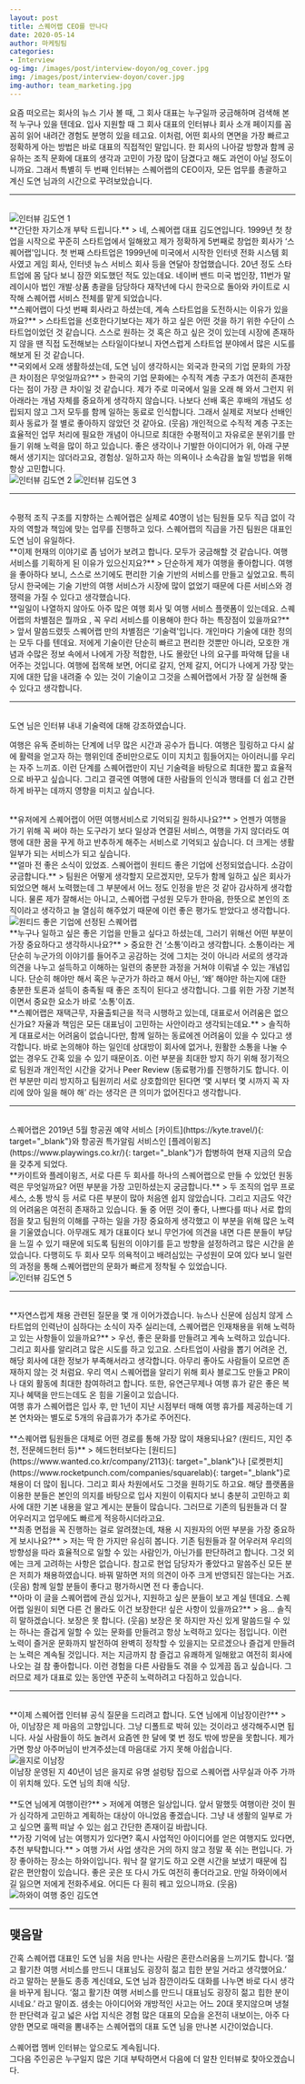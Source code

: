 ```yaml
---
layout: post
title: 스퀘어랩 CEO를 만나다
date: 2020-05-14
author: 마케팅팀
categories: 
- Interview
og-img: /images/post/interview-doyon/og_cover.jpg
img: /images/post/interview-doyon/cover.jpg
img-author: team_marketing.jpg
---
```


요즘 떠오르는 회사의 뉴스 기사 볼 때, 그 회사 대표는 누구일까 궁금해하며 검색해 본 적 누구나 있을 텐데요. 입사 지원할 때 그 회사 대표의 인터뷰나 회사 소개 페이지를 꼼꼼히 읽어 내려간 경험도 분명히 있을 테고요. 이처럼, 어떤 회사의 면면을 가장 빠르고 정확하게 아는 방법은 바로 대표의 직접적인 말입니다. 한 회사의 나아갈 방향과 함께 공유하는 조직 문화에 대표의 생각과 고민이 가장 많이 담겼다고 해도 과언이 아닐 정도이니까요. 그래서 특별히 두 번째 인터뷰는 스퀘어랩의 CEO이자, 모든 업무를 총괄하고 계신 도연 님과의 시간으로 꾸려보았습니다. 

---

<br>
<img src="/images/post/interview-doyon/interview_doyon_1.jpg" alt="인터뷰 김도연 1">

<br>
**간단한 자기소개 부탁 드립니다.**
> 네, 스퀘어랩 대표 김도연입니다. 1999년 첫 창업을 시작으로 꾸준히 스타트업에서 일해왔고 제가 정확하게 5번째로 창업한 회사가 ‘스퀘어랩'입니다. 첫 번째 스타트업은 1999년에 미국에서 시작한 인터넷 전화 시스템 회사였고 게임 회사, 인터넷 뉴스 서비스 회사 등을 연달아 창업했습니다. 20년 정도 스타트업에 몸 담다 보니 잠깐 외도했던 적도 있는데요. 네이버 밴드 미국 법인장, 11번가 말레이시아 법인 개발∙상품 총괄을 담당하다 재작년에 다시 한국으로 돌아와 카이트로 시작해 스퀘어랩 서비스 전체를 맡게 되었습니다.

<br>
**스퀘어랩이 다섯 번째 회사라고 하셨는데, 계속 스타트업을 도전하시는 이유가 있을까요?**
> 스타트업을 선호한다기보다는 제가 하고 싶은 어떤 것을 하기 위한 수단이 스타트업이었던 것 같습니다. 스스로 원하는 것 혹은 하고 싶은 것이 있는데 시장에 존재하지 않을 땐 직접 도전해보는 스타일이다보니 자연스럽게 스타트업 분야에서 많은 시도를 해보게 된 것 같습니다.  

<br>
**국외에서 오래 생활하셨는데, 도연 님이 생각하시는 외국과 한국의 기업 문화의 가장 큰 차이점은 무엇일까요?**
> 한국의 기업 문화에는 수직적 계층 구조가 여전히 존재한다는 점이 가장 큰 차이일 것 같습니다. 제가 주로 미국에서 일을 오래 해 와서 그런지 위아래라는 개념 자체를 중요하게 생각하지 않습니다. 나보다 선배 혹은 후배의 개념도 성립되지 않고 그저 모두를 함께 일하는 동료로 인식합니다. 그래서 실제로 저보다 선배인 회사 동료가 절 별로 좋아하지 않았던 것 같아요. (웃음) 개인적으로 수직적 계층 구조는 효율적인 업무 처리에 필요한 개념이 아니므로 최대한 수평적이고 자유로운 분위기를 만들기 위해 노력을 많이 하고 있습니다. 좋은 생각이나 기발한 아이디어가 위, 아래 구분해서 생기지는 않더라고요, 경험상. 일하고자 하는 의욕이나 소속감을 높일 방법을 위해 항상 고민합니다.

<br>
<div class="column-box">
    <img class="column-image" src="/images/post/interview-doyon/interview_doyon_2.jpg" alt="인터뷰 김도연 2">
    <img class="column-image" src="/images/post/interview-doyon/interview_doyon_3.jpg" alt="인터뷰 김도연 3">
</div>


---
<br>
수평적 조직 구조를 지향하는 스퀘어랩은 실제로 40명이 넘는 팀원들 모두 직급 없이 각자의 역할과 책임에 맞는 업무를 진행하고 있다. 스퀘어랩의 직급을 가진 팀원은 대표인 도연 님이 유일하다.

<br>
**이제 현재의 이야기로 좀 넘어가 보려고 합니다. 모두가 궁금해할 것 같습니다. 여행 서비스를 기획하게 된 이유가 있으신지요?**
> 단순하게 제가 여행을 좋아합니다. 여행을 좋아하다 보니, 스스로 쓰기에도 편리한 기술 기반의 서비스를 만들고 싶었고요. 특히 당시 한국에는 기술 기반의 여행 서비스가 시장에 많이 없었기 때문에 다른 서비스와 경쟁력을 가질 수 있다고 생각했습니다.

<br>
**일일이 나열하지 않아도 아주 많은 여행 회사 및 여행 서비스 플랫폼이 있는데요. 스퀘어랩의 차별점은 뭘까요 , 꼭 우리 서비스를 이용해야 한다 하는 특장점이 있을까요?**
> 앞서 말씀드렸듯 스퀘어랩 만의 차별점은 ‘기술력'입니다. 개인마다 기술에 대한 정의는 모두 다를 텐데요. 저에게 기술이란 단순히 빠르고 편리한 것뿐만 아니라, 모호한 개념과 수많은 정보 속에서 나에게 가장 적합한, 나도 몰랐던 나의 요구를 파악해 답을 내어주는 것입니다. 여행에 접목해 보면, 어디로 갈지, 언제 갈지, 어디가 나에게 가장 맞는지에 대한 답을 내려줄 수 있는 것이 기술이고 그것을 스퀘어랩에서 가장 잘 실현해 줄 수 있다고 생각합니다.

---
<br>
도연 님은 인터뷰 내내 기술력에 대해 강조하였습니다.

<p class="quotes">
<i class="ri-double-quotes-l quote"></i>
여행은 유독 준비하는 단계에 너무 많은 시간과 공수가 듭니다. 여행은 힐링하고 다시 삶에 활력을 얻고자 하는 행위인데 준비만으로도 이미 지치고 힘들어지는 아이러니를 우리는 자주 느끼죠. 이런 단계를 스퀘어랩만이 지닌 기술력을 바탕으로 최대한 짧고 효율적으로 바꾸고 싶습니다. 그리고 결국엔 여행에 대한 사람들의 인식과 행태를 더 쉽고 간편하게 바꾸는 데까지 영향을 미치고 싶습니다.
<i class="ri-double-quotes-r quote"></i>
</p>

<br>
**유저에게 스퀘어랩이 어떤 여행서비스로 기억되길 원하시나요?**
> 언젠가 여행을 가기 위해 꼭 써야 하는 도구라기 보다 일상과 연결된 서비스, 여행을 가지 않더라도 여행에 대한 꿈을 꾸게 하고 반추하게 해주는 서비스로 기억되고 싶습니다. 더 크게는 생활 일부가 되는 서비스가 되고 싶습니다. 

<br>
**얼마 전 좋은 소식이 있었죠. 스퀘어랩이 원티드 좋은 기업에 선정되었습니다. 소감이 궁금합니다.**
> 팀원은 어떻게 생각할지 모르겠지만, 모두가 함께 일하고 싶은 회사가 되었으면 해서 노력했는데 그 부분에서 어느 정도 인정을 받은 것 같아 감사하게 생각합니다. 물론 제가 잘해서는 아니고, 스퀘어랩 구성원 모두가 한마음, 한뜻으로 본인의 조직이라고 생각하고 늘 열심히 해주었기 때문에 이런 좋은 평가도 받았다고 생각합니다. 

<br>
<img src="/images/post/interview-doyon/interview_doyon_4.jpg" alt="원티드 좋은 기업에 선정된 스퀘어랩">

<br>
**누구나 일하고 싶은 좋은 기업을 만들고 싶다고 하셨는데, 그러기 위해선 어떤 부분이 가장 중요하다고 생각하시나요?**
> 중요한 건 ‘소통’이라고 생각합니다. 소통이라는 게 단순히 누군가의 이야기를 들어주고 공감하는 것에 그치는 것이 아니라 서로의 생각과 의견을 나누고 설득하고 이해하는 일련의 충분한 과정을 거쳐야 이뤄낼 수 있는 개념입니다. 단순히 해야만 해서 혹은 누군가가 하라고 해서 아닌, ‘왜’ 해야만 하는지에 대한 충분한 토론과 설득이 충족될 때 좋은 조직이 된다고 생각합니다. 그를 위한 가장 기본적이면서 중요한 요소가 바로 ‘소통'이죠. 

<br>
**스퀘어랩은 재택근무, 자율출퇴근을 적극 시행하고 있는데, 대표로서 어려움은 없으신가요? 자율과 책임은 모든 대표님이 고민하는 사안이라고 생각되는데요.**
> 솔직하게 대표로서는 어려움이 없습니다만, 함께 일하는 동료에겐 어려움이 있을 수 있다고 생각합니다. 바로 논의해야 하는 일인데 상대방이 회사에 없거나, 원활한 소통을 나눌 수 없는 경우도 간혹 있을 수 있기 때문이죠.  이런 부분을 최대한 방지 하기 위해 정기적으로 팀원과 개인적인 시간을 갖거나 Peer Review (동료평가)를  진행하기도 합니다. 이런 부분만 미리 방지하고 팀원끼리 서로 상호합의만 된다면 ‘몇 시부터 몇 시까지 꼭 자리에 앉아 일을 해야 해’ 라는 생각은 큰 의미가 없어진다고 생각합니다. 

---
<br>
스퀘어랩은 2019년 5월 항공권 예약 서비스 [카이트](https://kyte.travel/){: target="_blank"}와 항공권 특가알림 서비스인 [플레이윙즈](https://www.playwings.co.kr/){: target="_blank"}가 합병하여 현재 지금의 모습을 갖추게 되었다. 

<br>
**카이트와 플레이윙즈, 서로 다른 두 회사를 하나의 스퀘어랩으로 만들 수 있었던 원동력은 무엇일까요? 어떤 부분을 가장 고민하셨는지 궁금합니다.**
> 두 조직의 업무 프로세스, 소통 방식 등 서로 다른 부분이 많아 처음엔 쉽지 않았습니다. 그리고 지금도 약간의 어려움은 여전히 존재하고 있습니다. 둘 중 어떤 것이 좋다, 나쁘다를 떠나 서로 합의점을 찾고 팀원의 이해를 구하는 일을 가장 중요하게 생각했고 이 부분을 위해 많은 노력을 기울였습니다. 아무래도 제가 대표이다 보니 무언가에 의견을 내면 다른 분들이 부담을 느낄 수 있기 때문에 되도록 팀원의 이야기를 듣고 방향을 설정하려고 많은 시간을 쏟았습니다. 다행히도 두 회사 모두 의욕적이고 배려심있는 구성원이 모여 있다 보니 일련의 과정을 통해 스퀘어랩만의 문화가 빠르게 정착될 수 있었습니다.  

<br>
<img src="/images/post/interview-doyon/interview_doyon_5.jpg" alt="인터뷰 김도연 5">

---

<br>
**자연스럽게 채용 관련된 질문을 몇 개 이어가겠습니다. 뉴스나 신문에 심심치 않게 스타트업의 인력난이 심하다는 소식이 자주 실리는데, 스퀘어랩은 인재채용을 위해 노력하고 있는 사항들이 있을까요?**
> 우선, 좋은 문화를 만들려고 계속 노력하고 있습니다. 그리고 회사를 알리려고 많은 시도를 하고 있고요. 스타트업이 사람을 뽑기 어려운 건, 해당 회사에 대한 정보가 부족해서라고 생각합니다. 아무리 좋아도 사람들이 모르면 존재하지 않는 것 처럼요. 우리 역시 스퀘어랩을 알리기 위해 회사 블로그도 만들고 PR이나 대외 활동에 최대한 참여하려고 합니다. 또한, 유연근무제나 여행 휴가 같은 좋은 복지나 혜택을 만드는데도 온 힘을 기울이고 있습니다.
<div class="caption"><span>여행 휴가</span> 스퀘어랩은 입사 후, 만 1년이 지난 시점부터 매해 여행 휴가를 제공하는데 기본 연차와는 별도로 5개의 유급휴가가 추가로 주어진다.</div>

<br>
**스퀘어랩 팀원들은 대체로 어떤 경로를 통해 가장 많이 채용되나요? (원티드, 지인 추천, 전문헤드헌터 등)**
> 헤드헌터보다는 [원티드](https://www.wanted.co.kr/company/2113){: target="_blank"}나 [로켓펀치](https://www.rocketpunch.com/companies/squarelab){: target="_blank"}로 채용이 더 많이 됩니다. 그리고 회사 차원에서도 그것을 원하기도 하고요. 해당 플랫폼을 이용한 분들은 본인의 의지를 바탕으로 입사 지원이 이뤄지다 보니 충분히 고민하고 회사에 대한 기본 내용을 알고 계시는 분들이 많습니다. 그러므로 기존의 팀원들과 더 잘 어우러지고 업무에도 빠르게 적응하시더라고요. 

<br>
**최종 면접을 꼭 진행하는 걸로 알려졌는데, 채용 시 지원자의 어떤 부분을 가장 중요하게 보시나요?**
> 저는 딱 한 가지만 유심히 봅니다. 기존 팀원들과 잘 어우러져 우리의 방향성을 따라 효율적으로 일할 수 있는 사람인가, 아닌가를 판단하려고 합니다. 그것 외에는 크게 고려하는 사항은 없습니다. 참고로 현업 담당자가 좋았다고 말씀주신 모든 분은 저희가 채용하였습니다. 바꿔 말하면 저의 의견이 아주 크게 반영되진 않는다는 거죠. (웃음) 함께 일할 분들이 좋다고 평가하시면 전 다 좋습니다.

<br>
**아마 이 글을 스퀘어랩에 관심 있거나, 지원하고 싶은 분들이 보고 계실 텐데요. 스퀘어랩 일원이 되면 다른 건 몰라도 이건 보장한다! 싶은 사항이 있을까요?**
> 음… 솔직히 말하겠습니다. 보장은 못 합니다. (웃음) 보장은 못 하지만 자신 있게 말씀드릴 수 있는 하나는  즐겁게 일할 수 있는 문화를 만들려고 항상 노력하고 있다는 점입니다. 이런 노력이 즐거운 문화까지 발전하여 완벽히 정착할 수 있을지는 모르겠으나 즐겁게 만들려는 노력은 계속될 것입니다. 저는 지금까지 참 즐겁고 유쾌하게 일해왔고 여전히 회사에 나오는 걸 참 좋아합니다. 이런 경험을 다른 사람들도 겪을 수 있게끔 돕고 싶습니다. 그러므로 제가 대표로 있는 동안엔 꾸준히 노력하려고 다짐하고 있습니다. 

---

<br>
**이제 스퀘어랩 인터뷰 공식 질문을 드리려고 합니다. 도연 님에게 이남장이란?**
> 아, 이남장은 제 마음의 고향입니다. 그냥 디폴트로 박혀 있는 것이라고 생각해주시면 됩니다. 사실 사람들이 하도 놀려서 요즘엔 한 달에 몇 번 정도 밖에 방문을 못합니다. 제가 가면 항상 아주머님이 반겨주셨는데 마음대로 가지 못해 아쉽습니다.

<br>
<img src="/images/post/interview-doyon/interview_doyon_6.jpg" alt="을지로 이남장">
<div class="caption"><span>이남장</span> 운영된 지 40년이 넘은 을지로 유명 설렁탕 집으로 스퀘어랩 사무실과 아주 가까이 위치해 있다. 도연 님의 최애 식당.</div>

<br>
**도연 님에게 여행이란?**
> 저에게 여행은 일상입니다. 앞서 말했듯 여행이란 것이 뭔가 심각하게 고민하고 계획하는 대상이 아니었음 좋겠습니다. 그냥 내 생활의 일부로 가고 싶으면 훌쩍 떠날 수 있는 쉽고 간단한 존재이길 바랍니다.

<br>
**가장 기억에 남는 여행지가 있다면? 혹시 사업적인 아이디어를 얻은 여행지도 있다면, 추천 부탁합니다.**
> 여행 가서 사업 생각은 거의 하지 않고 정말 푹 쉬는 편입니다. 가장 좋아하는 장소는 하와이입니다. 워낙 잘 알기도 하고 오랜 시간을 보냈기 때문에 집 같은 편안함이 있습니다. 좋은 곳은 또 다시 가도 여전히 좋더라고요. 만일 하와이에서 길 잃으면 저에게 전화주세요. 어디든 다 훤히 꿰고 있으니까요. (웃음)

<br>
<img src="/images/post/interview-doyon/interview_doyon_7.jpg" alt="하와이 여행 중인 김도연">

---

## 맺음말

간혹 스퀘어랩 대표인 도연 님을 처음 만나는 사람은 혼란스러움을 느끼기도 합니다. ‘젊고 활기찬 여행 서비스를 만드니 대표님도 굉장히 젊고 힙한 분일 거라고 생각했어요.’ 라고 말하는 분들도 종종 계신데요, 도연 님과 잠깐이라도 대화를 나누면 바로 다시 생각을 바꾸게 됩니다.  ‘젊고 활기찬 여행 서비스를 만드니 대표님도 굉장히 젊고 힙한 분이시네요.’ 라고 말이죠. 샘솟는 아이디어와 개방적인 사고는 어느 20대 못지않으며 냉철한 판단력과 깊고 넓은 사업 지식은 경험 많은 대표의 모습을 온전히 내보이는, 아주 다양한 면모로 매력을 뽐내주는 스퀘어랩의 대표 도연 님을 만나본 시간이었습니다.<br><br>
스퀘어랩 멤버 인터뷰는 앞으로도 계속됩니다.<br>
그다음 주인공은 누구일지 많은 기대 부탁하면서 다음에 더 알찬 인터뷰로 찾아오겠습니다.

